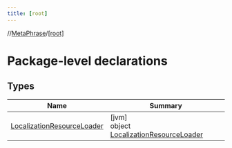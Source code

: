 ```yaml
---
title: [root]
---
```

//[MetaPhrase](../../index.html)/[[root]](index.html)



# Package-level declarations



## Types


| Name | Summary |
|---|---|
| [LocalizationResourceLoader](-localization-resource-loader/index.html) | [jvm]<br>object [LocalizationResourceLoader](-localization-resource-loader/index.html) |

